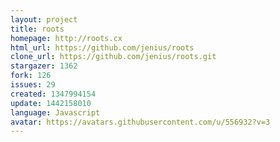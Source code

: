 ```yaml
---
layout: project
title: roots
homepage: http://roots.cx
html_url: https://github.com/jenius/roots
clone_url: https://github.com/jenius/roots.git
stargazer: 1362
fork: 126
issues: 29
created: 1347994154
update: 1442158010
language: Javascript
avatar: https://avatars.githubusercontent.com/u/556932?v=3
---
```

